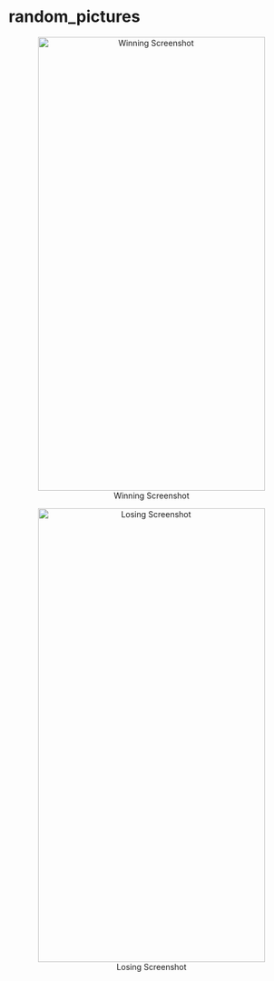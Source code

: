 # random_pictures

<p align="center">
  <img src="https://user-images.githubusercontent.com/115031668/235638902-e8449e89-d7e3-41ba-809f-f8adc7bef236.png" width="400" height="800" alt="Winning Screenshot"><br>
  Winning Screenshot
</p>
<p align="center">
  <img src="https://user-images.githubusercontent.com/115031668/235638878-0e289fad-3585-435c-bf2f-8ea99fbd0c20.png" width="400" height="800" alt="Losing Screenshot"><br>
  Losing Screenshot
</p>

